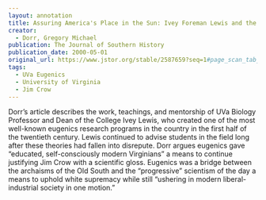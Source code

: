 ```yaml
---
layout: annotation
title: Assuring America's Place in the Sun: Ivey Foreman Lewis and the Reaching of Eugenics at the University of Virginia, 1915-1953
creator:
  - Dorr, Gregory Michael
publication: The Journal of Southern History
publication_date: 2000-05-01
original_url: https://www.jstor.org/stable/2587659?seq=1#page_scan_tab_contents
tags:
  - UVa Eugenics
  - University of Virginia
  - Jim Crow 
---
```

Dorr’s article describes the work, teachings, and mentorship of UVa Biology Professor and Dean of the College Ivey Lewis, who created one of the most well-known eugenics research programs in the country in the first half of the twentieth century. Lewis continued to advise students in the field long after these theories had fallen into disrepute. Dorr argues eugenics gave “educated, self-consciously modern Virginians” a means to continue justifying Jim Crow with a scientific gloss. Eugenics was a bridge between the archaisms of the Old South and the “progressive” scientism of the day a means to uphold white supremacy while still “ushering in modern liberal-industrial society in one motion.”
